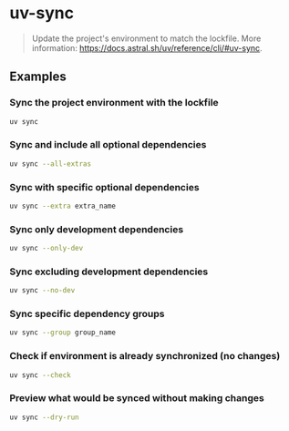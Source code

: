 # uv-sync

> Update the project's environment to match the lockfile. More information: <https://docs.astral.sh/uv/reference/cli/#uv-sync>.

## Examples

### Sync the project environment with the lockfile

```bash
uv sync
```

### Sync and include all optional dependencies

```bash
uv sync --all-extras
```

### Sync with specific optional dependencies

```bash
uv sync --extra extra_name
```

### Sync only development dependencies

```bash
uv sync --only-dev
```

### Sync excluding development dependencies

```bash
uv sync --no-dev
```

### Sync specific dependency groups

```bash
uv sync --group group_name
```

### Check if environment is already synchronized (no changes)

```bash
uv sync --check
```

### Preview what would be synced without making changes

```bash
uv sync --dry-run
```
